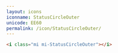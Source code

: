 ```yaml
---
layout: icons
iconname: StatusCircleOuter
unicode: EE60
permalink: /icon/StatusCircleOuter/
---
```


``` html
<i class="mi mi-StatusCircleOuter"></i>
```
